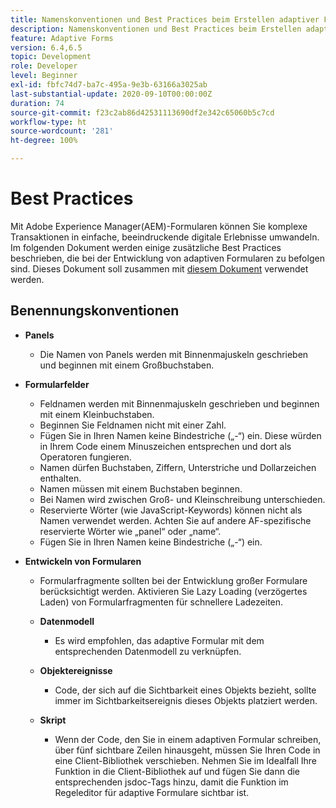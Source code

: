 ```yaml
---
title: Namenskonventionen und Best Practices beim Erstellen adaptiver Formulare
description: Namenskonventionen und Best Practices beim Erstellen adaptiver Formulare
feature: Adaptive Forms
version: 6.4,6.5
topic: Development
role: Developer
level: Beginner
exl-id: fbfc74d7-ba7c-495a-9e3b-63166a3025ab
last-substantial-update: 2020-09-10T00:00:00Z
duration: 74
source-git-commit: f23c2ab86d42531113690df2e342c65060b5c7cd
workflow-type: ht
source-wordcount: '281'
ht-degree: 100%

---
```


# Best Practices

Mit Adobe Experience Manager(AEM)-Formularen können Sie komplexe Transaktionen in einfache, beeindruckende digitale Erlebnisse umwandeln. Im folgenden Dokument werden einige zusätzliche Best Practices beschrieben, die bei der Entwicklung von adaptiven Formularen zu befolgen sind. Dieses Dokument soll zusammen mit [diesem Dokument](https://helpx.adobe.com/de/experience-manager/6-3/forms/using/adaptive-forms-best-practices.html#Overview) verwendet werden.

## Benennungskonventionen

* **Panels**
   * Die Namen von Panels werden mit Binnenmajuskeln geschrieben und beginnen mit einem Großbuchstaben.

* **Formularfelder**
   * Feldnamen werden mit Binnenmajuskeln geschrieben und beginnen mit einem Kleinbuchstaben.
   * Beginnen Sie Feldnamen nicht mit einer Zahl.
   * Fügen Sie in Ihren Namen keine Bindestriche („-“) ein. Diese würden in Ihrem Code einem Minuszeichen entsprechen und dort als Operatoren fungieren.
   * Namen dürfen Buchstaben, Ziffern, Unterstriche und Dollarzeichen enthalten.
   * Namen müssen mit einem Buchstaben beginnen.
   * Bei Namen wird zwischen Groß- und Kleinschreibung unterschieden.
   * Reservierte Wörter (wie JavaScript-Keywords) können nicht als Namen verwendet werden. Achten Sie auf andere AF-spezifische reservierte Wörter wie „panel“ oder „name“.
   * Fügen Sie in Ihren Namen keine Bindestriche („-“) ein.
* **Entwickeln von Formularen**
   * Formularfragmente sollten bei der Entwicklung großer Formulare berücksichtigt werden. Aktivieren Sie Lazy Loading (verzögertes Laden) von Formularfragmenten für schnellere Ladezeiten.
   * **Datenmodell**
      * Es wird empfohlen, das adaptive Formular mit dem entsprechenden Datenmodell zu verknüpfen.

   * **Objektereignisse**
      * Code, der sich auf die Sichtbarkeit eines Objekts bezieht, sollte immer im Sichtbarkeitsereignis dieses Objekts platziert werden.
   * **Skript**
      * Wenn der Code, den Sie in einem adaptiven Formular schreiben, über fünf sichtbare Zeilen hinausgeht, müssen Sie Ihren Code in eine Client-Bibliothek verschieben. Nehmen Sie im Idealfall Ihre Funktion in die Client-Bibliothek auf und fügen Sie dann die entsprechenden jsdoc-Tags hinzu, damit die Funktion im Regeleditor für adaptive Formulare sichtbar ist.
